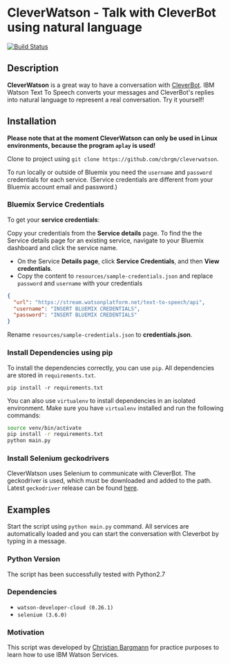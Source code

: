 # CleverWatson - Talk with CleverBot using natural language

[![Build Status](http://dev.cynthek.de/api/badges/cbrgm/cleverwatson/status.svg)](http://dev.cynthek.de/cbrgm/cleverwatson)

## Description

**CleverWatson** is a great way to have a conversation with [CleverBot][03bdac3a]. IBM Watson Text To Speech converts your messages and CleverBot's replies into natural language to represent a real conversation. Try it yourself!

  [03bdac3a]: http://cleverbot.com "cleverbot.com"

## Installation

**Please note that at the moment CleverWatson can only be used in Linux environments, because the program `aplay` is used!**  

Clone to project using `git clone https://github.com/cbrgm/cleverwatson`.

To run locally or outside of Bluemix you need the `username` and `password` credentials for each service. (Service credentials are different from your Bluemix account email and password.)

### Bluemix Service Credentials

To get your **service credentials**:

Copy your credentials from the **Service details** page. To find the the Service details page for an existing service, navigate to your Bluemix dashboard and click the service name.

* On the Service **Details page**, click **Service Credentials**, and then **View credentials**.
* Copy the content to `resources/sample-credentials.json` and replace `password` and `username` with your credentials

```json
{
  "url": "https://stream.watsonplatform.net/text-to-speech/api",
  "username": "INSERT BLUEMIX CREDENTIALS",
  "password": "INSERT BLUEMIX CREDENTIALS"
}

```

Rename `resources/sample-credentials.json` to **credentials.json**.

### Install Dependencies using pip

To install the dependencies correctly, you can use `pip`. All dependencies are stored in `requirements.txt`.

`pip install -r requirements.txt`

You can also use `virtualenv` to install dependencies in an isolated environment. Make sure you have `virtualenv` installed and run the following commands:

```bash
source venv/bin/activate
pip install -r requirements.txt
python main.py
```

### Install Selenium geckodrivers

CleverWatson uses Selenium to communicate with CleverBot. The geckodriver is used, which must be downloaded and added to the path. Latest `geckodriver` release can be found [here][b2537cd7].

  [b2537cd7]: https://github.com/mozilla/geckodriver/releases "geckodriver"

## Examples

Start the script using `python main.py` command. All services are automatically loaded and you can start the conversation with Cleverbot by typing in a message.

### Python Version

The script has been successfully tested with Python2.7

### Dependencies

* `watson-developer-cloud (0.26.1)`
* `selenium (3.6.0)`

### Motivation

This script was developed by [Christian Bargmann][b9824663] for practice purposes to learn how to use IBM Watson Services.

  [b9824663]: http://cbrgm.de "blog"
